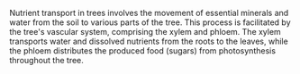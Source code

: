 Nutrient transport in trees involves the movement of essential minerals and water from the soil to various parts of the tree. This process is facilitated by the tree's vascular system, comprising the xylem and phloem. The xylem transports water and dissolved nutrients from the roots to the leaves, while the phloem distributes the produced food (sugars) from photosynthesis throughout the tree.